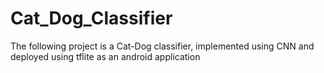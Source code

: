 # Cat_Dog_Classifier
The following project is a Cat-Dog classifier, implemented using CNN and deployed using tflite as an android application
